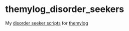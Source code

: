themylog_disorder_seekers
=========================

My [disorder seeker scripts](https://github.com/themylogin/themylog#disorder-seeker-script) for [themylog](https://github.com/themylogin/themylog)
